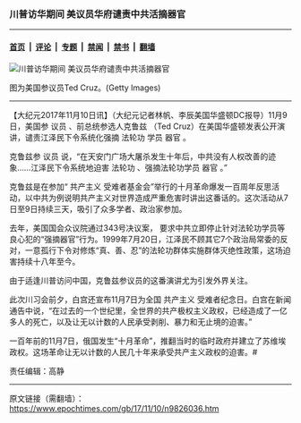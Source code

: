 ### 川普访华期间 美议员华府谴责中共活摘器官

---

#### [首页](../../../..?n9826036) &nbsp;|&nbsp; [评论](../../../../../epoch-comment?n9826036) &nbsp;|&nbsp; [专题](../../../../../epoch-special?n9826036) &nbsp;|&nbsp; [禁闻](../../../../../epoch-news?n9826036) &nbsp;|&nbsp; [禁书](../../../../../books?n9826036) &nbsp;|&nbsp; [翻墙](https://github.com/gfw-breaker/nogfw/blob/master/README.md?n9826036)


<div><img alt="川普访华期间 美议员华府谴责中共活摘器官" class="attachment-djy_600_400 size-djy_600_400 wp-post-image" src="https://i.epochtimes.com/assets/uploads/2017/11/001-1-594x400.jpg"/>
<div class="caption">
 <p>
  图为美国参议员Ted Cruz。(Getty Images)
 </p>
</div></div><hr/><div class="post_content" id="artbody" itemprop="articleBody">
 <!-- article content begin -->
 <p>
  【大纪元2017年11月10日讯】（大纪元记者林帆、李辰美国华盛顿DC报导）11月9日，美国参
  <ok href="https://www.epochtimes.com/gb/tag/%E8%AE%AE%E5%91%98.html">
   议员
  </ok>
  、前总统参选人克鲁兹 （Ted Cruz）在美国华盛顿发表公开演讲，谴责江泽民下令系统化强摘
  <ok href="https://www.epochtimes.com/gb/tag/%E6%B3%95%E8%BD%AE%E5%8A%9F.html">
   法轮功
  </ok>
  学员
  <ok href="https://www.epochtimes.com/gb/tag/%E5%99%A8%E5%AE%98.html">
   器官
  </ok>
  。
 </p>
 <p>
  克鲁兹参
  <ok href="https://www.epochtimes.com/gb/tag/%E8%AE%AE%E5%91%98.html">
   议员
  </ok>
  说，“在天安门广场大屠杀发生十年后，中共没有人权改善的迹象……江泽民下令系统地迫害
  <ok href="https://www.epochtimes.com/gb/tag/%E6%B3%95%E8%BD%AE%E5%8A%9F.html">
   法轮功
  </ok>
  、强摘法轮功学员
  <ok href="https://www.epochtimes.com/gb/tag/%E5%99%A8%E5%AE%98.html">
   器官
  </ok>
  。”
 </p>
 <p>
  克鲁兹是在参加“
  <ok href="https://www.epochtimes.com/gb/tag/%E5%85%B1%E4%BA%A7%E4%B8%BB%E4%B9%89.html">
   共产主义
  </ok>
  受难者基金会”举行的十月革命爆发一百周年反思活动，以中共为例说明共产主义对世界造成严重危害时讲出这番话的。这次活动从7日至9日持续三天，吸引了众多学者、政治家参加。
 </p>
 <p>
  去年，美国国会众议院通过343号决议案， 要求中共立即停止针对法轮功学员等良心犯的“强摘器官”行为。1999年7月20日，江泽民不顾其它7个政治局常委的反对，一意孤行下令对修炼“真、善、忍”的法轮功群体实施群体灭绝性政策，这场迫害持续十八年至今。
 </p>
 <p>
  由于适逢川普访问中国，克鲁兹参议员的这番演讲尤为引发外界关注。
 </p>
 <p>
  此次川习会前夕，白宫还宣布11月7日为全国
  <ok href="https://www.epochtimes.com/gb/tag/%E5%85%B1%E4%BA%A7%E4%B8%BB%E4%B9%89.html">
   共产主义
  </ok>
  受难者纪念日。白宫在新闻通告中说，“在过去的一个世纪里，全世界的共产极权主义政权，已经造成了一亿多人的死亡，以及让无以计数的人民承受剥削、暴力和无止境的迫害。”
 </p>
 <p>
  一百年前的11月7日，俄国发生“十月革命”，推翻当时的临时政府并建立了苏维埃政权。这场革命让无以计数的人民几十年来承受共产主义政权的迫害。#
 </p>
 <p>
  责任编辑：高静
 </p>
 <!-- article content end -->
 <div id="below_article_ad">
 </div>
</div>


---

原文链接（需翻墙）：https://www.epochtimes.com/gb/17/11/10/n9826036.htm